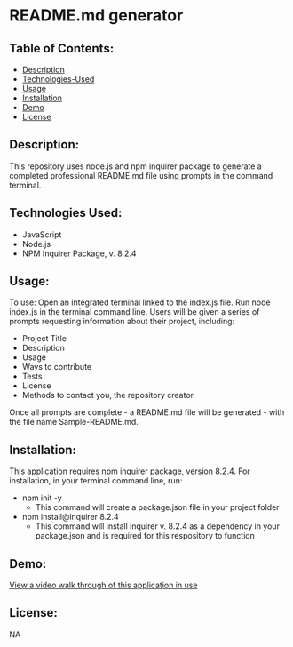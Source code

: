 # README.md generator

## Table of Contents:

- [Description](#description)
- [Technologies-Used](#technologies-used)
- [Usage](#usage)
- [Installation](#installation)
- [Demo](#demo)
- [License](#license)

## Description:

This repository uses node.js and npm inquirer package to generate a completed professional README.md file using prompts in the command terminal.

## Technologies Used:

- JavaScript
- Node.js
- NPM Inquirer Package, v. 8.2.4

## Usage:

To use: Open an integrated terminal linked to the index.js file. Run node index.js in the terminal command line. Users will be given a series of prompts requesting information about their project, including:

- Project Title
- Description
- Usage
- Ways to contribute
- Tests
- License
- Methods to contact you, the repository creator.

Once all prompts are complete - a README.md file will be generated - with the file name Sample-README.md.

## Installation:

This application requires npm inquirer package, version 8.2.4.
For installation, in your terminal command line, run:

- npm init -y 
    - This command will create a package.json file in your project folder
- npm install@inquirer 8.2.4
    - This command will install inquirer v. 8.2.4 as a dependency in your package.json and is required for this respository to function

## Demo:

[View a video walk through of this application in use]()

## License:

NA
